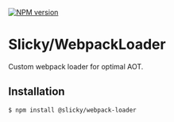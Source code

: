 [![NPM version](https://img.shields.io/npm/v/@slicky/webpack-loader.svg?style=flat-square)](https://www.npmjs.com/package/@slicky/webpack-loader)

# Slicky/WebpackLoader

Custom webpack loader for optimal AOT.

## Installation

```
$ npm install @slicky/webpack-loader
```
